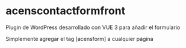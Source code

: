 # acenscontactformfront
Plugin de WordPress desarrollado con VUE 3 para añadir el formulario

Simplemente agregar el tag [acensform] a cualquier página
